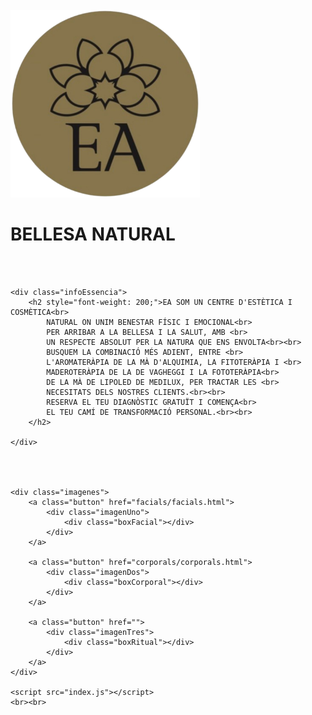 <!DOCTYPE html>
<html lang="en">
<head>
    <meta charset="UTF-8">
    <meta name="viewport" content="width=device-widtºh, initial-scale=1.0">
    <link rel="stylesheet" href="index.css">
    <title>Essència Alqvímica</title>
</head>
<body><br>
    <div class="logoEssencia">
        <img src="IMG_2402-removebg-preview.png" alt="" height="300px">
        <h1 style="font-weight: bold">BELLESA NATURAL</h1><br><br>
    </div>  

    <div class="infoEssencia">
        <h2 style="font-weight: 200;">EA SOM UN CENTRE D'ESTÈTICA I COSMÈTICA<br>
            NATURAL ON UNIM BENESTAR FÍSIC I EMOCIONAL<br>
            PER ARRIBAR A LA BELLESA I LA SALUT, AMB <br>
            UN RESPECTE ABSOLUT PER LA NATURA QUE ENS ENVOLTA<br><br>                     
            BUSQUEM LA COMBINACIÓ MÉS ADIENT, ENTRE <br>
            L'AROMATERÀPIA DE LA MÀ D'ALQUIMIA, LA FITOTERÀPIA I <br>
            MADEROTERÀPIA DE LA DE VAGHEGGI I LA FOTOTERÀPIA<br>
            DE LA MÀ DE LIPOLED DE MEDILUX, PER TRACTAR LES <br>
            NECESITATS DELS NOSTRES CLIENTS.<br><br>
            RESERVA EL TEU DIAGNÒSTIC GRATUÏT I COMENÇA<br>
            EL TEU CAMÍ DE TRANSFORMACIÓ PERSONAL.<br><br>
        </h2>

    </div>

    


    <div class="imagenes">  
        <a class="button" href="facials/facials.html">
            <div class="imagenUno"> 
                <div class="boxFacial"></div>
            </div>
        </a>
        
        <a class="button" href="corporals/corporals.html">
            <div class="imagenDos"> 
                <div class="boxCorporal"></div>
            </div>
        </a>

        <a class="button" href="">
            <div class="imagenTres"> 
                <div class="boxRitual"></div>
            </div>
        </a>
    </div>

    <script src="index.js"></script>
    <br><br>
</body>
</html>